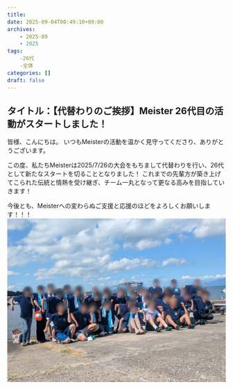 ```yaml
---
title: 
date: 2025-09-04T00:49:10+09:00
archives:
    - 2025-09
    - 2025
tags:
    -26代
    -全体
categories: []
draft: false
---
```


## タイトル：【代替わりのご挨拶】Meister 26代目の活動がスタートしました！

皆様、こんにちは。
いつもMeisterの活動を温かく見守ってくださり、ありがとうございます。

この度、私たちMeisterは2025/7/26の大会をもちまして代替わりを行い、26代として新たなスタートを切ることとなりました！
これまでの先輩方が築き上げてこられた伝統と情熱を受け継ぎ、チーム一丸となって更なる高みを目指していきます！


今後とも、Meisterへの変わらぬご支援と応援のほどをよろしくお願いします！！！
![26代目の集合写真](./20250904blog.jpg)
